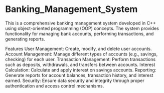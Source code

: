 # Banking_Management_System
This is a comprehensive banking management system developed in C++ using object-oriented programming (OOP) concepts. The system provides functionality for managing bank accounts, performing transactions, and generating reports.

Features
User Management: Create, modify, and delete user accounts.
Account Management: Manage different types of accounts (e.g., savings, checking) for each user.
Transaction Management: Perform transactions such as deposits, withdrawals, and transfers between accounts.
Interest Calculation: Calculate and apply interest on savings accounts.
Reporting: Generate reports for account balances, transaction history, and interest earned.
Security: Ensure data security and integrity through proper authentication and access control mechanisms.
